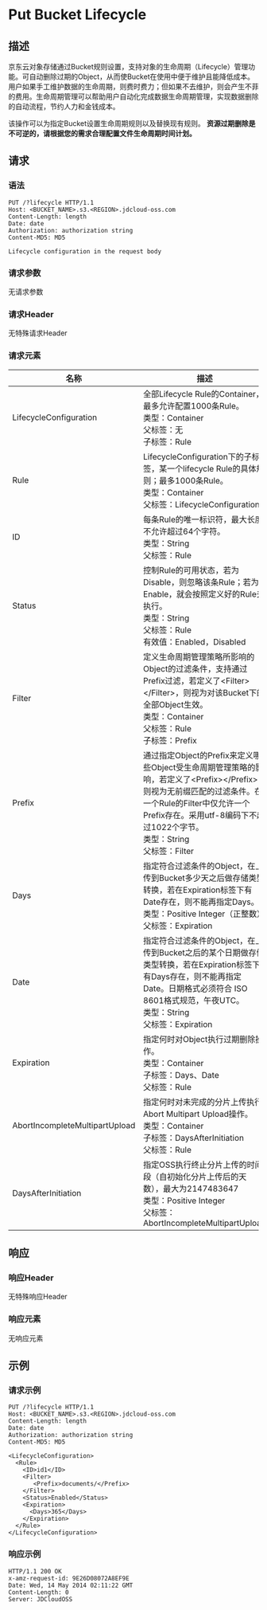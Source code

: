 # Put Bucket Lifecycle

## 描述

京东云对象存储通过Bucket规则设置，支持对象的生命周期（Lifecycle）管理功能。可自动删除过期的Object，从而使Bucket在使用中便于维护且能降低成本。用户如果手工维护数据的生命周期，则费时费力；但如果不去维护，则会产生不菲的费用。生命周期管理可以帮助用户自动化完成数据生命周期管理，实现数据删除的自动流程，节约人力和金钱成本。

该操作可以为指定Bucket设置生命周期规则以及替换现有规则。 **资源过期删除是不可逆的，请根据您的需求合理配置文件生命周期时间计划。**

## 请求
### 语法
```HTTP
PUT /?lifecycle HTTP/1.1
Host: <BUCKET_NAME>.s3.<REGION>.jdcloud-oss.com
Content-Length: length
Date: date
Authorization: authorization string
Content-MD5: MD5
 
Lifecycle configuration in the request body
```

### 请求参数

无请求参数

### 请求Header

无特殊请求Header

### 请求元素

名称|描述|必须
---|---|---
LifecycleConfiguration|全部Lifecycle Rule的Container，最多允许配置1000条Rule。<br>类型：Container<br>父标签：无<br>子标签：Rule|是
Rule|LifecycleConfiguration下的子标签，某一个lifecycle Rule的具体规则；最多1000条Rule。<br>类型：Container<br>父标签：LifecycleConfiguration|是
ID|每条Rule的唯一标识符，最大长度不允许超过64个字符。<br>类型：String<br>父标签：Rule|否
Status|控制Rule的可用状态，若为Disable，则忽略该条Rule；若为Enable，就会按照定义好的Rule去执行。<br>类型：String<br>父标签：Rule<br>有效值：Enabled，Disabled|是
Filter|定义生命周期管理策略所影响的Object的过滤条件，支持通过Prefix过滤，若定义了\<Filter\>\</Filter\>，则视为对该Bucket下的全部Object生效。<br>类型：Container<br>父标签：Rule<br>子标签：Prefix|是
Prefix|通过指定Object的Prefix来定义哪些Object受生命周期管理策略的影响，若定义了\<Prefix\>\</Prefix\>，则视为无前缀匹配的过滤条件。在一个Rule的Filter中仅允许一个Prefix存在。采用utf-8编码下不超过1022个字节。<br>类型：String<br>父标签：Filter|否
Days|指定符合过滤条件的Object，在上传到Bucket多少天之后做存储类型转换，若在Expiration标签下有Date存在，则不能再指定Days。<br>类型：Positive Integer（正整数）<br>父标签：Expiration|若没有指定Date，则必须
Date|指定符合过滤条件的Object，在上传到Bucket之后的某个日期做存储类型转换，若在Expiration标签下有Days存在，则不能再指定Date。日期格式必须符合 ISO 8601格式规范，午夜UTC。<br>类型：String<br>父标签：Expiration|若没有指定Days，则必须
Expiration|指定何时对Object执行过期删除操作。<br>类型：Container<br>子标签：Days、Date<br>父标签：Rule|否
AbortIncompleteMultipartUpload|指定何时对未完成的分片上传执行Abort Multipart Upload操作。<br>类型：Container<br>子标签：DaysAfterInitiation<br>父标签：Rule|否
DaysAfterInitiation|指定OSS执行终止分片上传的时间段（自初始化分片上传后的天数），最大为2147483647<br>类型：Positive Integer<br>父标签：AbortIncompleteMultipartUpload|否

## 响应
### 响应Header
无特殊响应Header
### 响应元素
无响应元素

## 示例
### 请求示例
```HTTP
PUT /?lifecycle HTTP/1.1
Host: <BUCKET_NAME>.s3.<REGION>.jdcloud-oss.com
Content-Length: length
Date: date
Authorization: authorization string
Content-MD5: MD5

<LifecycleConfiguration>
  <Rule>
    <ID>id1</ID>
    <Filter>
       <Prefix>documents/</Prefix>
    </Filter>
    <Status>Enabled</Status>
    <Expiration>
      <Days>365</Days>
    </Expiration>
  </Rule>
</LifecycleConfiguration>
```
### 响应示例
```HTTP
HTTP/1.1 200 OK
x-amz-request-id: 9E26D08072A8EF9E
Date: Wed, 14 May 2014 02:11:22 GMT
Content-Length: 0
Server: JDCloudOSS
```
